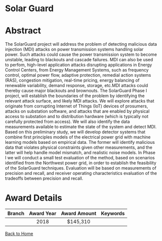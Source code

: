 
Solar Guard
===========

# Abstract


The SolarGuard project will address the problem of detecting malicious data injection (MDI) attacks on power transmission systems handling solar power. Such attacks could cause the power transmission system to become unstable, leading to blackouts and cascade failures. MDI can also be used to perfom, high-level application attacks disrupting applications in Energy Control Centers, from Energy Management Systems, such as frequency control, optimal power flow, adaptive protection, remedial action systems (RAS), congestion mitigation, real-time pricing, energy balancing of renewable variability, demand response, storage, etc.MDI attacks could thereby cause major blackouts and brownouts. The SolarGuard Phase I project, will establish the boundaries of the problem by identifying the relevant attack surface, and likely MDI attacks. We will explore attacks that originate from corrupting Internet of Things (IoT) devices of prosumers, attacks on substation software, and attacks that are enabled by physical access to substation and to distribution hardware (which is typically not carefully protected from access). We will also identify the data measurements available to estimate the state of the system and detect MDI. Based on this preliminary study, we will develop detector systems that combine first principles models of the electrical power grid with machine learning models based on empirical data. The former will identify malicious data that violates physical constraints given other measurements, and the latter will help handle model mismatch, and realistic noise models. In Phase I we will conduct a small test evaluation of the method, based on scenarios identified from the Northwest power grid, in order to establish the feasibility of the SolarGuard techniques. Evaluation will be based on measurements of precision and recall, and receiver operating characteristics evaluation of the tradeoffs between precision and recall.  

# Award Details

|Branch|Award Year|Award Amount|Keywords|
| :---: | :---: | :---: | :---: |
||2018|$145,310||
  
  


[Back to Home](https://github.com/chrischow/dod_sbir_awards#748)